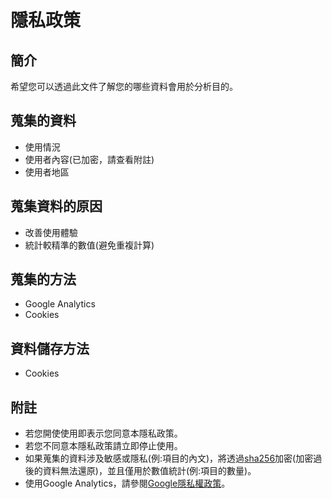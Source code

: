 # 隱私政策
## 簡介
希望您可以透過此文件了解您的哪些資料會用於分析目的。
## 蒐集的資料
* 使用情況
* 使用者內容(已加密，請查看附註)
* 使用者地區
## 蒐集資料的原因
* 改善使用體驗
* 統計較精準的數值(避免重複計算)
## 蒐集的方法
* Google Analytics
* Cookies
## 資料儲存方法
* Cookies
## 附註
* 若您開使使用即表示您同意本隱私政策。
* 若您不同意本隱私政策請立即停止使用。
* 如果蒐集的資料涉及敏感或隱私(例:項目的內文)，將透過[sha256](https://zh.wikipedia.org/wiki/SHA-2)加密(加密過後的資料無法還原)，並且僅用於數值統計(例:項目的數量)。
* 使用Google Analytics，請參閱[Google隱私權政策](https://policies.google.com/privacy?hl=zh_TW)。
